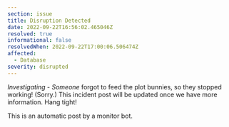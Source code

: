 ```yaml
---
section: issue
title: Disruption Detected
date: 2022-09-22T16:56:02.465046Z
resolved: true
informational: false
resolvedWhen: 2022-09-22T17:00:06.506474Z
affected:
  - Database
severity: disrupted
---
```

*Investigating* - _Someone_ forgot to feed the plot bunnies, so they stopped working! (Sorry.) This incident post will be updated once we have more information. Hang tight!

This is an automatic post by a monitor bot.
        
